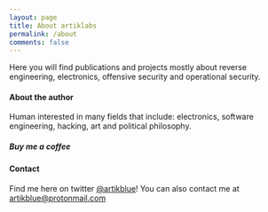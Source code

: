 ```yaml
---
layout: page
title: About artiklabs
permalink: /about
comments: false
---
```


<div class="row justify-content-between">
<div class="col-md-8 pr-5">

<p>Here you will find publications and projects mostly about reverse engineering, electronics, offensive security and operational security.</p>

<h4>About the author</h4>

<p>Human interested in many fields that include: electronics, software engineering, hacking, art and political philosophy. </p>

</div>

<div class="col-md-4">

<div class="sticky-top sticky-top-80">
<h5>Buy me a coffee</h5>
<h4>Contact</h4>

<p>Find me here on twitter <a href="https://twitter.com/artikblue">@artikblue</a>! You can also contact me at <a href="mailto:artikblue@protonmail.com">artikblue@protonmail.com</a></p>

</div>
</div>
</div>
